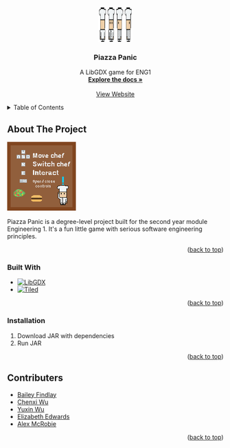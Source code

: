 
<!-- PROJECT LOGO -->
<br />
<div align="center">
  <a href="https://github.com/team13eng1/piazza-panic/">
    <img src="piazza-panic-main/assets/Chef/Chef_normal.png" alt="Logo" width="80" height="80">
  </a>

  <h3 align="center">Piazza Panic</h3>

  <p align="center">
    A LibGDX game for ENG1
    <br />
    <a href="https://github.com/team13eng1/piazza-panic"><strong>Explore the docs »</strong></a>
    <br />
    <br />
    <a href="https://team13eng1.github.io/">View Website</a>
  </p>
</div>



<!-- TABLE OF CONTENTS -->
<details>
  <summary>Table of Contents</summary>
  <ol>
    <li>
      <a href="#about-the-project">About The Project</a>
      <ul>
        <li><a href="#built-with">Built With</a></li>
      </ul>
    </li>
    <li><a href="#acknowledgments">Contributers</a></li>
  </ol>
</details>



<!-- ABOUT THE PROJECT -->
## About The Project

[![Piazza Panic][product-screenshot]](https://github.com/team13eng1/piazza-panic)

Piazza Panic is a degree-level project built for the second year module Engineering 1.
It's a fun little game with serious software engineering principles.

<p align="right">(<a href="#readme-top">back to top</a>)</p>



### Built With

* [![LibGDX][libgdx.js]][libgdx-url]
* [![Tiled][tiled.js]][tiled-url]
<p align="right">(<a href="#readme-top">back to top</a>)</p>

### Installation

1. Download JAR with dependencies
2. Run JAR

<p align="right">(<a href="#readme-top">back to top</a>)</p>

<!-- ACKNOWLEDGMENTS -->
## Contributers

* [Bailey Findlay](https://github.com/bailey-f)
* [Chenxi Wu](https://github.com/Chenxwu)
* [Yuxin Wu](https://github.com/Hereward1883)
* [Elizabeth Edwards](https://github.com/lizzy02g)
* [Alex McRobie](https://github.com/PovRos)

<p align="right">(<a href="#readme-top">back to top</a>)</p>



<!-- MARKDOWN LINKS & IMAGES -->
<!-- https://www.markdownguide.org/basic-syntax/#reference-style-links -->
[product-screenshot]: piazza-panic-main/assets/startImage.png
[libgdx.js]: https://img.shields.io/badge/LibGDX-20232A?style=for-the-badge&logo=libgdx&logoColor=61DAFB
[libgdx-url]: https://libgdx.com/
[tiled.js]: https://img.shields.io/badge/Tiled-20232A?style=for-the-badge&logo=tiled&logoColor=61DAFB
[tiled-url]: https://www.mapeditor.org/
